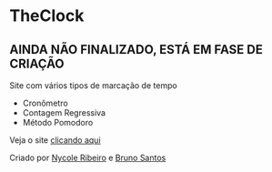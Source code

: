 # TheClock

## AINDA NÃO FINALIZADO, ESTÁ EM FASE DE CRIAÇÃO

Site com vários tipos de marcação de tempo
* Cronômetro
* Contagem Regressiva
* Método Pomodoro

Veja o site [clicando aqui](https://nycoleribeiro.github.io/TheClock/)

Criado por [Nycole Ribeiro](https://github.com/NycoleRibeiro) e [Bruno Santos](https://github.com/BrunoSanthos)
